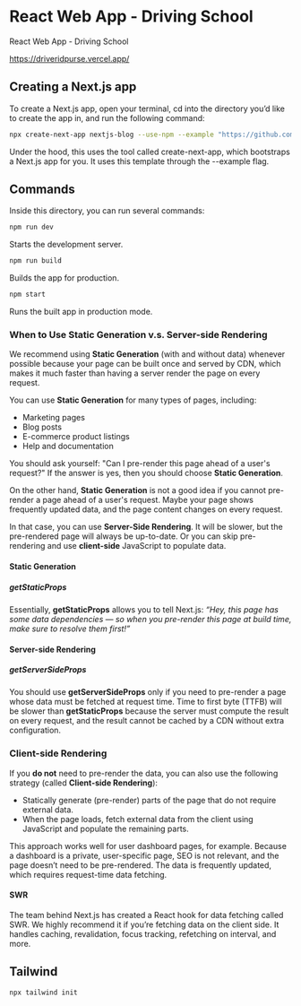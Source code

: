 # React Web App - Driving School

React Web App - Driving School

<https://driveridpurse.vercel.app/>

## Creating a Next.js app

To create a Next.js app, open your terminal, cd into the directory you’d like to create the app in, and run the following command:

```sh
npx create-next-app nextjs-blog --use-npm --example "https://github.com/vercel/next-learn-starter/tree/master/learn-starter"
```

Under the hood, this uses the tool called create-next-app, which bootstraps a Next.js app for you. It uses this template through the --example flag.

## Commands

Inside this directory, you can run several commands:

```sh
npm run dev
```

Starts the development server.

```sh
npm run build
```

Builds the app for production.

```sh
npm start
```

Runs the built app in production mode.

### When to Use Static Generation v.s. Server-side Rendering

We recommend using **Static Generation** (with and without data) whenever possible because your page can be built once and served by CDN, which makes it much faster than having a server render the page on every request.

You can use **Static Generation** for many types of pages, including:

- Marketing pages
- Blog posts
- E-commerce product listings
- Help and documentation

You should ask yourself: "Can I pre-render this page ahead of a user's request?" If the answer is yes, then you should choose **Static Generation**.

On the other hand, **Static Generation** is not a good idea if you cannot pre-render a page ahead of a user's request. Maybe your page shows frequently updated data, and the page content changes on every request.

In that case, you can use **Server-Side Rendering**. It will be slower, but the pre-rendered page will always be up-to-date. Or you can skip pre-rendering and use **client-side** JavaScript to populate data.

#### Static Generation

##### getStaticProps

Essentially, **getStaticProps** allows you to tell Next.js: _“Hey, this page has some data dependencies — so when you pre-render this page at build time, make sure to resolve them first!”_

#### Server-side Rendering

##### getServerSideProps

You should use **getServerSideProps** only if you need to pre-render a page whose data must be fetched at request time. Time to first byte (TTFB) will be slower than **getStaticProps** because the server must compute the result on every request, and the result cannot be cached by a CDN without extra configuration.

### Client-side Rendering

If you **do not** need to pre-render the data, you can also use the following strategy (called **Client-side Rendering**):

- Statically generate (pre-render) parts of the page that do not require external data.
- When the page loads, fetch external data from the client using JavaScript and populate the remaining parts.

This approach works well for user dashboard pages, for example. Because a dashboard is a private, user-specific page, SEO is not relevant, and the page doesn’t need to be pre-rendered. The data is frequently updated, which requires request-time data fetching.

#### SWR

The team behind Next.js has created a React hook for data fetching called SWR. We highly recommend it if you’re fetching data on the client side. It handles caching, revalidation, focus tracking, refetching on interval, and more.

## Tailwind

```sh
npx tailwind init
```
